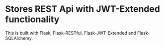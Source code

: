 # Stores REST Api with JWT-Extended functionality

This is built with Flask, Flask-RESTful, Flask-JWT-Extended and Flask-SQLAlchemy.